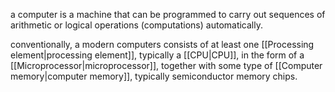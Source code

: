 a computer is a machine that can be programmed to carry out sequences of arithmetic or logical operations (computations) automatically.

conventionally, a modern computers consists of at least one [[Processing element|processing element]], typically a [[CPU|CPU]], in the form of a [[Microprocessor|microprocessor]], together with some type of [[Computer memory|computer memory]], typically semiconductor memory chips.